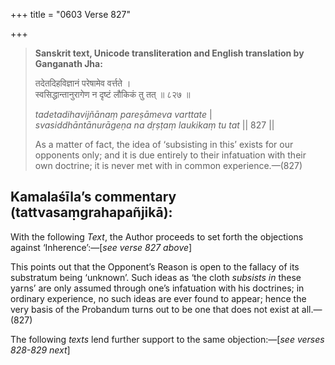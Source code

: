 +++
title = "0603 Verse 827"

+++
> **Sanskrit text, Unicode transliteration and English translation by Ganganath Jha:** 
>
> तदेतदिहविज्ञानं परेषामेव वर्त्तते ।  
> स्वसिद्धान्तानुरागेण न दृष्टं लौकिकं तु तत् ॥ ८२७ ॥ 
>
> *tadetadihavijñānaṃ pareṣāmeva varttate* \|  
> *svasiddhāntānurāgeṇa na dṛṣṭaṃ laukikaṃ tu tat* \|\| 827 \|\| 
>
> As a matter of fact, the idea of ‘subsisting in this’ exists for our opponents only; and it is due entirely to their infatuation with their own doctrine; it is never met with in common experience.—(827)



## Kamalaśīla’s commentary (tattvasaṃgrahapañjikā):

With the following *Text*, the Author proceeds to set forth the objections against ‘Inherence’:—[*see verse 827 above*]

This points out that the Opponent’s Reason is open to the fallacy of its substratum being ‘unknown’. Such ideas as ‘the cloth *subsists in* these yarns’ are only assumed through one’s infatuation with his doctrines; in ordinary experience, no such ideas are ever found to appear; hence the very basis of the Probandum turns out to be one that does not exist at all.—(827)

The following *texts* lend further support to the same objection:—[*see verses 828-829 next*]


